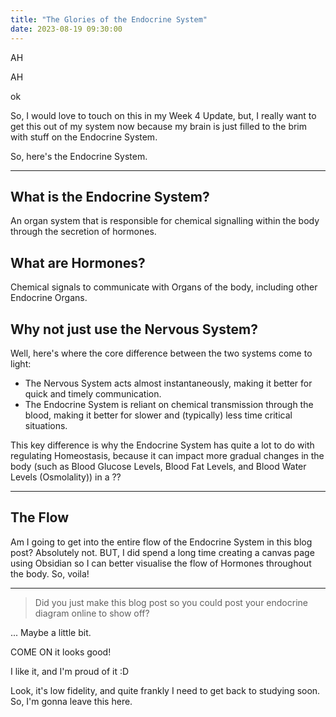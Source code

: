 ```yaml
---
title: "The Glories of the Endocrine System"
date: 2023-08-19 09:30:00
---
```


AH

AH

ok

So, I would love to touch on this in my Week 4 Update, but, I really want to get this out of my system now because my brain is just filled to the brim with stuff on the Endocrine System.

So, here's the Endocrine System.

---
## What is the Endocrine System?
An organ system that is responsible for chemical signalling within the body through the secretion of hormones.
## What are Hormones?
Chemical signals to communicate with Organs of the body, including other Endocrine Organs.
## Why not just use the Nervous System?
Well, here's where the core difference between the two systems come to light:
- The Nervous System acts almost instantaneously, making it better for quick and timely communication.
- The Endocrine System is reliant on chemical transmission through the blood, making it better for slower and (typically) less time critical situations.

This key difference is why the Endocrine System has quite a lot to do with regulating Homeostasis, because it can impact more gradual changes in the body (such as Blood Glucose Levels, Blood Fat Levels, and Blood Water Levels (Osmolality)) in a ??

---
## The Flow
Am I going to get into the entire flow of the Endocrine System in this blog post? Absolutely not. BUT, I did spend a long time creating a canvas page using Obsidian so I can better visualise the flow of Hormones throughout the body.
So, voila!

---
> Did you just make this blog post so you could post your endocrine diagram online to show off?

...
Maybe a little bit.

COME ON it looks good!

I like it, and I'm proud of it :D

Look, it's low fidelity, and quite frankly I need to get back to studying soon. So, I'm gonna leave this here.